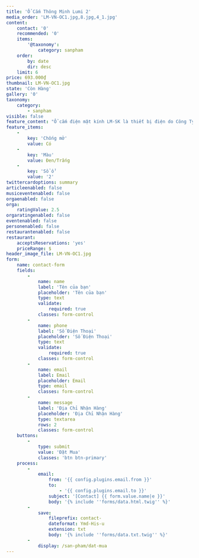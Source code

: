```yaml
---
title: 'Ổ Cắm Thông Minh Lumi 2'
media_order: 'LM-VN-OC1.jpg,8.jpg,4_1.jpg'
content:
    contact: '0'
    recommended: '0'
    items:
        '@taxonomy':
            category: sanpham
    order:
        by: date
        dir: desc
    limit: 6
price: 693.000₫
thumbnail: LM-VN-OC1.jpg
state: 'Còn Hàng'
gallery: '0'
taxonomy:
    category:
        - sanpham
visible: false
feature_content: "Ổ cắm điện mặt kính LM-SK là thiết bị điện do Công Ty CP Lumi Việt Nam sản xuất. Với bề mặt kính  cường lực cách điện,cách nhiệt,đây là thiết bị tuyệt đối an toàn với trẻ, chống mở, có nối đất.\r\n\r\nỔ cắm lumi là một thiết bị điện thông minh trong bộ giải pháp nhà thông minh Lumi, nó không chỉ có là thiết bị dùng để tiếp điện như những chiếc công tắc bình thường mà còn là món đồ trang trí cho ngôi nhà của bạn.\r\n\r\n![](/giahan/san-pham/o-cam-thong-minh-lumi/4_1.jpg)\r\n\r\nVới thiết kế đồng bộ với các công tắc cảm ứng, ổ cắm điện thông minh Lumi có vẻ ngoài SANG TRỌNG và ĐẸP MẮT. Bề mặt được trang bị mặt kính cường lực càng làm cho thiết bị này trở nên TINH TẾ hơn.\r\n\r\n![](/giahan/san-pham/o-cam-thong-minh-lumi/8.jpg) \r\n\r\nỔ cắm điện Lumi có hai màu cơ bản là màu đen và màu trắng phù hợp với mọi không gian sống và nội thất kiến trúc của mọi ngôi nhà từ hiện đại cho đến cổ điển.\r\n\r\nNgoài sử dụng cắm điện thì ổ điện Lumi còn sử dụng như một ổ cắm wifi, cắm dây cap truyền hình,…"
feature_items:
    -
        key: 'Chống mở'
        value: Có
    -
        key: 'Màu'
        value: Đen/Trắng
    -
        key: 'Sổ ổ'
        value: '2'
twittercardoptions: summary
articleenabled: false
musiceventenabled: false
orgaenabled: false
orga:
    ratingValue: 2.5
orgaratingenabled: false
eventenabled: false
personenabled: false
restaurantenabled: false
restaurant:
    acceptsReservations: 'yes'
    priceRange: $
header_image_file: LM-VN-OC1.jpg
form:
    name: contact-form
    fields:
        -
            name: name
            label: 'Tên của bạn'
            placeholder: 'Tên của bạn'
            type: text
            validate:
                required: true
            classes: form-control
        -
            name: phone
            label: 'Số Điện Thoại'
            placeholder: 'Số Điện Thoại'
            type: text
            validate:
                required: true
            classes: form-control
        -
            name: email
            label: Email
            placeholder: Email
            type: email
            classes: form-control
        -
            name: message
            label: 'Địa Chỉ Nhận Hàng'
            placeholder: 'Địa Chỉ Nhận Hàng'
            type: textarea
            rows: 2
            classes: form-control
    buttons:
        -
            type: submit
            value: 'Đặt Mua'
            classes: 'btn btn-primary'
    process:
        -
            email:
                from: '{{ config.plugins.email.from }}'
                to:
                    - '{{ config.plugins.email.to }}'
                subject: '[Contact] {{ form.value.name|e }}'
                body: '{% include ''forms/data.html.twig'' %}'
        -
            save:
                fileprefix: contact-
                dateformat: Ymd-His-u
                extension: txt
                body: '{% include ''forms/data.txt.twig'' %}'
        -
            display: /san-pham/dat-mua
---
```


